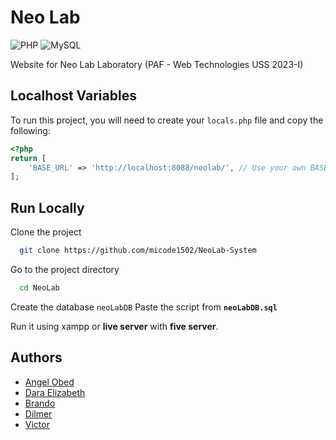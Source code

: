 # Neo Lab

![PHP](https://img.shields.io/badge/-PHP-777BB4?logo=php&logoColor=white&style=flat)
![MySQL](https://img.shields.io/badge/-MySQL-4479A1?logo=mysql&logoColor=white&style=flat)

Website for Neo Lab Laboratory (PAF - Web Technologies USS 2023-I)

## Localhost Variables

To run this project, you will need to create your `locals.php` file and copy the following:

```php
<?php
return [
    'BASE_URL' => 'http://localhost:8088/neolab/', // Use your own BASE_URL
];
```

## Run Locally

Clone the project

```bash
  git clone https://github.com/micode1502/NeoLab-System
```

Go to the project directory

```bash
  cd NeoLab
```

Create the database `neoLabDB`
Paste the script from **`neoLabDB.sql`**

Run it using xampp or **live server** with **five server**.

## Authors

- [Angel Obed](https://github.com/AngelObedVR)
- [Dara Elizabeth](https://github.com/micode1502)
- [Brando](https://github.com/Elterrorneg)
- [Dilmer](https://github.com/dac0001)
- [Victor](https://github.com/VictorSanchezS)
